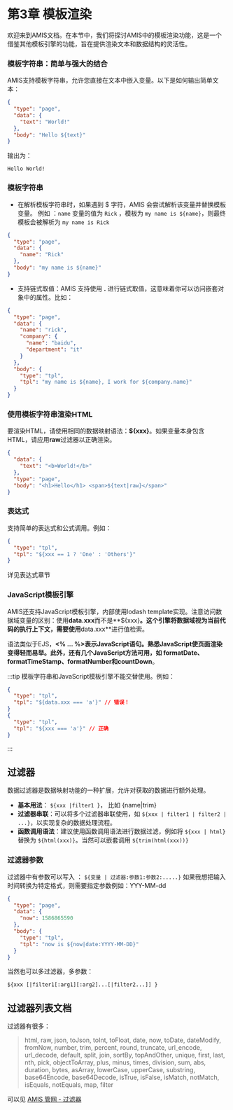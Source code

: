 # 第3章 模板渲染

欢迎来到AMIS文档。在本节中，我们将探讨AMIS中的模板渲染功能，这是一个借鉴其他模板引擎的功能，旨在提供渲染文本和数据结构的灵活性。
### 模板字符串：简单与强大的结合
AMIS支持模板字符串，允许您直接在文本中嵌入变量。以下是如何输出简单文本：

```json
{
  "type": "page",
  "data": {
    "text": "World!"
  },
  "body": "Hello ${text}"
}
```
输出为：
```text
Hello World!
```
### 模板字符串
* 在解析模板字符串时，如果遇到 $ 字符，AMIS 会尝试解析该变量并替换模板变量。
例如 ：`name` 变量的值为 `Rick` ，模板为 `my name is ${name}`，则最终模板会被解析为 `my name is Rick`
```json
{
  "type": "page",
  "data": {
    "name": "Rick"
  },
  "body": "my name is ${name}"
}
```
* 支持链式取值：AMIS 支持使用 **.** 进行链式取值，这意味着你可以访问嵌套对象中的属性。比如：
```json
{
  "type": "page",
  "data": {
    "name": "rick",
    "company": {
      "name": "baidu",
      "department": "it"
    }
  },
  "body": {
    "type": "tpl",
    "tpl": "my name is ${name}, I work for ${company.name}"
  }
}
```

### 使用模板字符串渲染HTML
要渲染HTML，请使用相同的数据映射语法：**${xxx}**。如果变量本身包含HTML，请应用**raw**过滤器以正确渲染。

```json
{
  "data": {
    "text": "<b>World!</b>"
  },
  "type": "page",
  "body": "<h1>Hello</h1> <span>${text|raw}</span>"
}
```


### 表达式
支持简单的表达式和公式调用。例如：
```json
{
  "type": "tpl",
  "tpl": "${xxx == 1 ? 'One' : 'Others'}"
}
```
详见表达式章节
### JavaScript模板引擎
AMIS还支持JavaScript模板引擎，内部使用lodash template实现。注意访问数据域变量的区别：使用**data.xxx**而不是**${xxx}**。这个引擎将数据域视为当前代码的执行上下文，需要使用**data.xxx**进行值检索。

语法类似于EJS，**<% ... %>**表示JavaScript语句。熟悉JavaScript使页面渲染变得轻而易举。此外，还有几个JavaScript方法可用，如 **formatDate**、**formatTimeStamp**、**formatNumber**和**countDown**。

:::tip
模板字符串和JavaScript模板引擎不能交替使用。例如：
```json
{
  "type": "tpl",
  "tpl": "${data.xxx === 'a'}" // 错误！
}
{
  "type": "tpl",
  "tpl": "${xxx === 'a'}" // 正确
}
```
:::

## 过滤器


数据过滤器是数据映射功能的一种扩展，允许对获取的数据进行额外处理。

* **基本用法**： `${xxx |filter1 }`，  比如 {name|trim}
* **过滤器串联**：可以将多个过滤器串联使用，如 `${xxx | filter1 | filter2 | ...}`，以实现复杂的数据处理流程。
* **函数调用语法**：建议使用函数调用语法进行数据过滤，例如将 `${xxx | html}` 替换为 `${html(xxx)}`。当然可以嵌套调用 `${trim(html(xxx))}`

### 过滤器参数
过滤器中有参数可以写入 ：
`${变量 | 过滤器:参数1:参数2:.....}`
如果我想把输入时间转换为特定格式，则需要指定参数例如：YYY-MM-dd
```json
{
  "type": "page",
  "data": {
    "now": 1586865590
  },
  "body": {
    "type": "tpl",
    "tpl": "now is ${now|date:YYYY-MM-DD}"
  }
}
```

当然也可以多过滤器，多参数：
```
${xxx [|filter1[:arg1][:arg2]...[|filter2...]] }
```

## 过滤器列表文档

过滤器有很多：

> html, raw, json, toJson, toInt, toFloat, date, now, toDate, dateModify, fromNow, number, trim, percent, round, truncate, url_encode, url_decode, default, split, join, sortBy, topAndOther, unique, first, last, nth, pick, objectToArray, plus, minus, times, division, sum, abs, duration, bytes, asArray, lowerCase, upperCase, substring, base64Encode, base64Decode, isTrue, isFalse, isMatch, notMatch, isEquals, notEquals, map, filter

可以见 [AMIS 管网 - 过滤器](https://aisuda.bce.baidu.com/amis/zh-CN/docs/concepts/data-mapping#%E8%BF%87%E6%BB%A4%E5%99%A8)